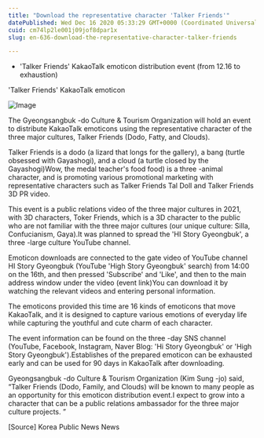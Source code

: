 ```yaml
---
title: "Download the representative character 'Talker Friends'"
datePublished: Wed Dec 16 2020 05:33:29 GMT+0000 (Coordinated Universal Time)
cuid: cm74lp2le001j09jof8dpar1x
slug: en-636-download-the-representative-character-talker-friends

---
```



- 'Talker Friends' KakaoTalk emoticon distribution event (from 12.16 to exhaustion)

'Talker Friends' KakaoTalk emoticon

![Image](https://cdn.hashnode.com/res/hashnode/image/upload/v1739527391016/ca9d208d-c994-4854-8c2f-fad0d84faaf7.jpeg)

The Gyeongsangbuk -do Culture & Tourism Organization will hold an event to distribute KakaoTalk emoticons using the representative character of the three major cultures, Talker Friends (Dodo, Fatty, and Clouds).

Talker Friends is a dodo (a lizard that longs for the gallery), a bang (turtle obsessed with Gayashogi), and a cloud (a turtle closed by the Gayashogi)Wow, the medal teacher's food food) is a three -animal character, and is promoting various promotional marketing with representative characters such as Talker Friends Tal Doll and Talker Friends 3D PR video.

This event is a public relations video of the three major cultures in 2021, with 3D characters, Toker Friends, which is a 3D character to the public who are not familiar with the three major cultures (our unique culture: Silla, Confucianism, Gaya).It was planned to spread the 'HI Story Gyeongbuk', a three -large culture YouTube channel.

Emoticon downloads are connected to the gate video of YouTube channel HI Story Gyeongbuk (YouTube 'High Story Gyeongbuk' search) from 14:00 on the 16th, and then pressed 'Subscribe' and 'Like', and then to the main address window under the video (event link)You can download it by watching the relevant videos and entering personal information.

The emoticons provided this time are 16 kinds of emoticons that move KakaoTalk, and it is designed to capture various emotions of everyday life while capturing the youthful and cute charm of each character.

The event information can be found on the three -day SNS channel (YouTube, Facebook, Instagram, Naver Blog: 'Hi Story Gyeongbuk' or 'High Story Gyeongbuk').Establishes of the prepared emoticon can be exhausted early and can be used for 90 days in KakaoTalk after downloading.

Gyeongsangbuk -do Culture & Tourism Organization (Kim Sung -jo) said, “Talker Friends (Dodo, Family, and Clouds) will be known to many people as an opportunity for this emoticon distribution event.I expect to grow into a character that can be a public relations ambassador for the three major culture projects. ”

[Source] Korea Public News News